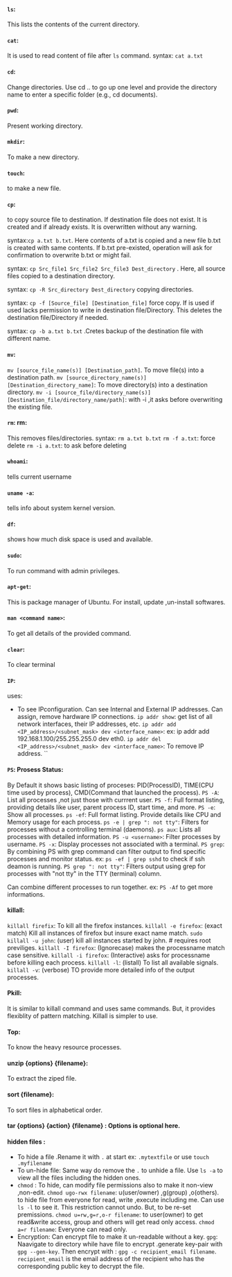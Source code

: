 #### `ls`: 
This lists the contents of the current directory.

#### `cat`: 
It is used to read content of file after `ls` command. syntax: `cat a.txt`  

#### `cd`: 
Change directories. Use cd .. to go up one level and provide the directory name to enter a specific folder (e.g., cd documents).

#### `pwd`: 
Present working directory.

#### `mkdir`: 
To make a new directory.

#### `touch`: 
to make a new file.

#### `cp`: 
to copy source file to destination. If destination file does not exist. It is created and if already exists. It is overwritten without any warning. 

syntax:`cp a.txt b.txt`. Here contents of a.txt is copied and a new file b.txt is created with same contents. If b.txt pre-existed, operation will ask for confirmation to overwrite b.txt or might fail.

syntax: `cp Src_file1 Src_file2 Src_file3 Dest_directory` . Here, all source files copied to a destination directory.

syntax: `cp -R Src_directory Dest_directory` copying directories.

syntax: `cp -f [Source_file] [Destination_file]` force copy. If is used if used lacks permission to write in destination file/Directory. This deletes the destination 
file/Directory if needed.

syntax: `cp -b a.txt b.txt` .Cretes backup of the destination file with different name.

#### `mv`: 
`mv [source_file_name(s)] [Destination_path]`. To move file(s) into a destination path.
`mv [source_directory_name(s)] [Destination_directory_name]`: To move directory(s) into a destination directory.
`mv -i [source_file/directory_name(s)] [Destination_file/directory_name/path]`: with -i ,it asks before overwriting the existing file.  

#### `rm`: rm: 
This removes files/directories. syntax: `rm a.txt b.txt`
`rm -f a.txt`: force delete
`rm -i a.txt`: to ask before deleting

#### `whoami`: 
tells current username 

#### `uname -a`:
tells info about system kernel version.

#### `df`:
shows how much disk space is used and available.

#### `sudo`:
To run command with admin privileges.

#### `apt-get`:
This is package manager of Ubuntu. For install, update ,un-install softwares.

#### `man <command name>`: 
To get all details of the provided command.

#### `clear`: 
To clear terminal

#### `IP`:
uses: 
- To see IPconfiguration. Can see Internal and External IP addresses. Can assign, remove hardware IP connections.
`ip addr show`: get list of all network interfaces, their IP addresses, etc.
`ip addr add <IP_address>/<subnet_mask> dev <interface_name>`: ex: ip addr add 192.168.1.100/255.255.255.0 dev eth0.
`ip addr del <IP_address>/<subnet_mask> dev <interface_name>`: To remove IP address.
``

 #### `PS`: Prosess Status:
 By Default it shows basic listing of proceses: PID(ProcessID), TIME(CPU time used by process), CMD(Command that launched the process).
 `PS -A`: List all processes ,not just those with currrent user.
 `PS -f`: Full format listing, providing details like user, parent process ID, start time, and more.
 `PS -e`: Show all processes.
 `ps -ef`: Full format listing. Provide details like CPU and Memory usage for each process. 
 `ps -e | grep ": not tty"`:  Filters for processes without a controlling terminal (daemons).
 `ps aux`: Lists all processes with detailed information.
 `PS -u <username>`: Filter processes by username.
 `PS -x`:  Display processes not associated with a terminal.
 `PS grep`: By combining PS with grep command can filter output to find specific processes and monitor status. ex: `ps -ef | grep sshd` to check if ssh deamon is running.
 `PS grep ": not tty"`: Filters output using grep for processes with "not tty" in the TTY (terminal) column.

 Can combine different processes to run together. ex: `PS -Af` to get more informations.
 
 #### killall: 
 `killall firefix`: To kill all the firefox instances.
 `killall -e firefox`: (exact match) Kill all instances of firefox but insure exact name match.
 `sudo killall -u john`: (user) kill all instances started by john. # requires root previliges. 
 `killall -I firefox`: (Ignorecase) makes the processname match case sensitive. 
 `killall -i firefox`: (Interactive) asks for processname before killing each process.
 `killall -l`: (listall) To list all available signals.
 `killall -v`: (verbose) TO provide more detailed info of the output processes. 
 
 #### Pkill: 
 It is similar to killall command and uses same commands. But, it provides flexiblity of pattern matching. Killall is simpler to use.

 #### Top: 
 To know the heavy resource processes.

 #### unzip {options} {filename}: 
 To extract the ziped file.

 #### sort {filename}: 
 To sort files in alphabetical order.

 #### tar {options} {action} {filename} : Options is optional here. 


 #### hidden files : 
 - To hide a file .Rename it with `.` at start ex: `.mytextfile` or use `touch .myfilename`
 - To un-hide  file: Same way do remove the `.` to unhide a file. Use `ls -a` to view all the files including the hidden ones.  
 - `chmod` : To hide, can modify file permissions also to make it non-view ,non-edit.
   `chmod ugo-rwx filename`: u(user/owner) ,g(group) ,o(others). 
   to hide file from everyone for read, write ,execute including me.  Can use `ls -l` to see it. This restriction cannot undo. But, to be re-set premissions.
   `chmod u=rw,g=r,o-r filename`: to user(owner) to get read&write access, group and others will get read only access.
   `chmod a=r filename`: Everyone can read only.
 - Encryption:
   Can encrypt file to make it un-readable without a  key.
   `gpg`: Naavigate to directory while have file to encrypt .generate key-pair with `gpg --gen-key`. Then encrypt with : `gpg -c recipient_email filename`.
   `recipient_email` is the email address of the recipient who has the corresponding public key to decrypt the file.
   
